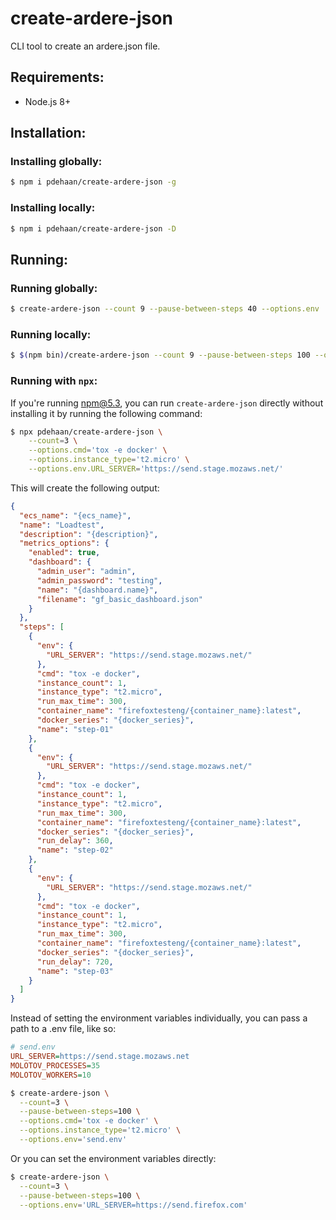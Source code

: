 # create-ardere-json

CLI tool to create an ardere.json file.

## Requirements:

- Node.js 8+

## Installation:

### Installing globally:
```sh
$ npm i pdehaan/create-ardere-json -g
```

### Installing locally:
```sh
$ npm i pdehaan/create-ardere-json -D
```

## Running:

### Running globally:

```sh
$ create-ardere-json --count 9 --pause-between-steps 40 --options.env './dev.env' --options.cmd 'tox -e docker'
```

### Running locally:

```sh
$ $(npm bin)/create-ardere-json --count 9 --pause-between-steps 100 --options.env './dev.env' --options.cmd 'tox -e linux'
```

### Running with `npx`:

If you're running npm@5.3, you can run `create-ardere-json` directly without installing it by running the following command:

```sh
$ npx pdehaan/create-ardere-json \
    --count=3 \
    --options.cmd='tox -e docker' \
    --options.instance_type='t2.micro' \
    --options.env.URL_SERVER='https://send.stage.mozaws.net/'
```

This will create the following output:

```json
{
  "ecs_name": "{ecs_name}",
  "name": "Loadtest",
  "description": "{description}",
  "metrics_options": {
    "enabled": true,
    "dashboard": {
      "admin_user": "admin",
      "admin_password": "testing",
      "name": "{dashboard.name}",
      "filename": "gf_basic_dashboard.json"
    }
  },
  "steps": [
    {
      "env": {
        "URL_SERVER": "https://send.stage.mozaws.net/"
      },
      "cmd": "tox -e docker",
      "instance_count": 1,
      "instance_type": "t2.micro",
      "run_max_time": 300,
      "container_name": "firefoxtesteng/{container_name}:latest",
      "docker_series": "{docker_series}",
      "name": "step-01"
    },
    {
      "env": {
        "URL_SERVER": "https://send.stage.mozaws.net/"
      },
      "cmd": "tox -e docker",
      "instance_count": 1,
      "instance_type": "t2.micro",
      "run_max_time": 300,
      "container_name": "firefoxtesteng/{container_name}:latest",
      "docker_series": "{docker_series}",
      "run_delay": 360,
      "name": "step-02"
    },
    {
      "env": {
        "URL_SERVER": "https://send.stage.mozaws.net/"
      },
      "cmd": "tox -e docker",
      "instance_count": 1,
      "instance_type": "t2.micro",
      "run_max_time": 300,
      "container_name": "firefoxtesteng/{container_name}:latest",
      "docker_series": "{docker_series}",
      "run_delay": 720,
      "name": "step-03"
    }
  ]
}
```

Instead of setting the environment variables individually, you can pass a path to a .env file, like so:

```ini
# send.env
URL_SERVER=https://send.stage.mozaws.net
MOLOTOV_PROCESSES=35
MOLOTOV_WORKERS=10
```

```sh
$ create-ardere-json \
  --count=3 \
  --pause-between-steps=100 \
  --options.cmd='tox -e docker' \
  --options.instance_type='t2.micro' \
  --options.env='send.env' 
```

Or you can set the environment variables directly:

```sh
$ create-ardere-json \
  --count=3 \
  --pause-between-steps=100 \
  --options.env='URL_SERVER=https://send.firefox.com'
```
